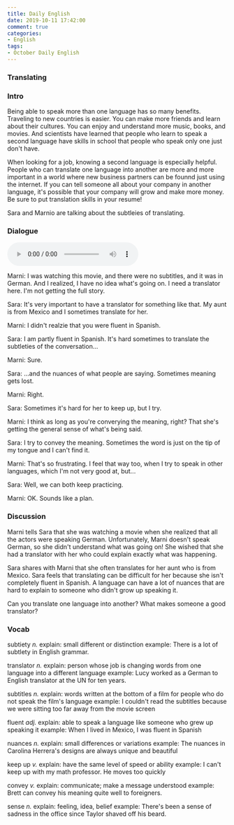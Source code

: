 ```yaml
---
title: Daily English
date: 2019-10-11 17:42:00
comment: true
categories:
- English
tags:
- October Daily English
---
```


### Translating

### Intro
Being able to speak more than one language has so many benefits. Traveling to new countries is easier. You can make more friends and learn about their cultures. You can enjoy and understand more music, books, and movies. And scientists have learned that people who learn to speak a second language have skills in school that people who speak only one just don't have.

When looking for a job, knowing a second language is especially helpful. People who can translate one language into another are more and more important in a world where new business partners can be founnd just using the internet. If you can tell someone all about your company in another language, it's possible that your company will grow and make more money. Be sure to put translation skills in your resume!

Sara and Marnio are talking about the subtleies of translating.

### Dialogue
<audio controls>
  <source src="https://audio.englishbaby.com/standard_lesson/dialog_audio/0000/0000/0007/7004_1442984577_349041.mp3" />
</audio>

Marni: I was watching this movie, and there were no subtitles, and it was in German. And I realized, I have no idea what's going on. I need a translator here. I'm not getting the full story.

Sara: It's very important to have a translator for something like that. My aunt is from Mexico and I sometimes translate for her.

Marni: I didn't realzie that you were fluent in Spanish.

Sara: I am partly fluent in Spanish. It's hard sometimes to translate the subtleties of the conversation...

Marni: Sure.

Sara: ...and the nuances of what people are saying. Sometimes meaning gets lost.

Marni: Right.

Sara: Sometimes it's hard for her to keep up, but I try.

Marni: I think as long as you're converying the meaning, right? That she's getting the general sense of what's being said.

Sara: I try to convey the meaning. Sometimes the word is just on the tip of my tongue and I can't find it.

Marni: That's so frustrating. I feel that way too, when I try to speak in other languages, which I'm not very good at, but...

Sara: Well, we can both keep practicing.

Marni: OK. Sounds like a plan.

### Discussion
Marni tells Sara that she was watching a movie when she realized that all the actors were speaking German. Unfortunately, Marni doesn't speak German, so she didn't understand what was going on! She wished that she had a translator with her who could explain exactly what was happening.

Sara shares with Marni that she often translates for her aunt who is from Mexico. Sara feels that translating can be difficult for her because she isn't completely fluent in Spanish. A language can have a lot of nuances that are hard to explain to someone who didn't grow up speaking it.

Can you translate one language into another? What makes someone a good translator?

### Vocab

subtiety *n.*
  explain: small different or distinction
  example: There is a lot of subtlety in English grammar.

translator *n.*
  explain: person whose job is changing words from one language into a different language
  example: Lucy worked as a German to English translator at the UN for ten years.

subtitles *n.*
  explain: words written at the bottom of a film for people who do not speak the film's language
  example: I couldn't read the subtitles because we were sitting too far away from the movie screen

fluent *adj.*
  explain: able to speak a language like someone who grew up speaking it
  example: When I lived in Mexico, I was fluent in Spanish

nuances *n.*
  explain: small differences or variations
  example: The nuances in Carolina Herrera's designs are always unique and beautiful

keep up *v.*
  explain: have the same level of speed or ability
  example: I can't keep up with my math professor. He moves too quickly

convey *v.*
  explain: communicate; make a message understood
  example: Brett can convey his meaning quite well to foreigners.

sense *n.*
  explain: feeling, idea, belief
  example: There's been a sense of sadness in the office since Taylor shaved off his beard.